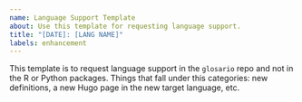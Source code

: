 ```yaml
---
name: Language Support Template
about: Use this template for requesting language support.
title: "[DATE]: [LANG NAME]"
labels: enhancement 
---
```


This template is to request language support in the `glosario` repo and not in the R or Python packages. 
Things that fall under this categories: new definitions, a new Hugo page in the new target language, etc. 
